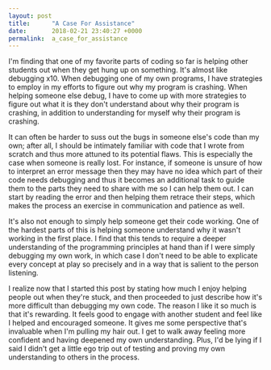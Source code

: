 ```yaml
---
layout: post
title:      "A Case For Assistance"
date:       2018-02-21 23:40:27 +0000
permalink:  a_case_for_assistance
---
```



I'm finding that one of my favorite parts of coding so far is helping other students out when they get hung up on something. It's almost like debugging x10. When debugging one of my own programs, I have strategies to employ in my efforts to figure out why my program is crashing. When helping someone else debug, I have to come up with more strategies to figure out what it is they don't understand about why their program is crashing, in addition to understanding for myself why their program is crashing. 

It can often be harder to suss out the bugs in someone else's code than my own; after all, I should be intimately familiar with code that I wrote from scratch and thus more attuned to its potential flaws. This is especially the case when someone is really lost. For instance, if someone is unsure of how to interpret an error message then they may have no idea which part of their code needs debugging and thus it becomes an additional task to guide them to the parts they need to share with me so I can help them out. I can start by reading the error and then helping them retrace their steps, which makes the process an exercise in communication and patience as well. 

It's also not enough to simply help someone get their code working. One of the hardest parts of this is helping someone understand why it wasn't working in the first place. I find that this tends to require a deeper understanding of the programming principles at hand than if I were simply debugging my own work, in which case I don't need to be able to explicate every concept at play so precisely and in a way that is salient to the person listening. 

I realize now that I started this post by stating how much I enjoy helping people out when they're stuck, and then proceeded to just describe how it's more difficult than debugging my own code. The reason I like it so much is that it's rewarding. It feels good to engage with another student and feel like I helped and encouraged someone. It gives me some perspective that's invaluable when I'm pulling my hair out. I get to walk away feeling more confident and having deepened my own understanding. Plus, I'd be lying if I said I didn't get a little ego trip out of testing and proving my own understanding to others in the process. 
